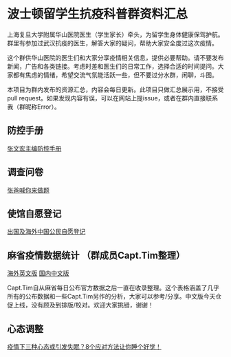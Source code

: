# 波士顿留学生抗疫科普群资料汇总

上海复旦大学附属华山医院医生（学生家长）牵头，为留学生身体健康保驾护航。群里有参加过武汉抗疫的医生，解答大家的疑问，帮助大家安全度过这次疫情。

这个群供华山医院的医生们和大家分享疫情相关信息，提供必要帮助。请不要发布新闻，广告和各类链接。考虑时差和医生们的日常工作，选择合适的时间提问。大家都有焦虑的情绪，希望交流气氛能活跃一些，但不要过分水群，闲聊，斗图。

本项目为群内发布的资源汇总，内容会每日更新。此项目只做汇总展示用，不接受pull request。如果发现内容有误，可以在网站上提issue，或者在群内直接联系我（群昵称Error）。

## 防控手册

[张文宏主编防控手册](./文件/张文宏主编防控手册.pdf)

## 调查问卷

[张爸喊你来做题](https://www.wjx.cn/m/68356296.aspx)

## 使馆自愿登记

[出国及海外中国公民自愿登记](https://ocnr.mfa.gov.cn/expa/)

## 麻省疫情数据统计 （群成员Capt.Tim整理）

[海外英文版](https://bit.ly/MACOVID19STATS)
[国内中文版](https://dwz.cn/dmIaDFDe)

Capt.Tim自从麻省每日公布官方数据之后一直在收录整理。这个表格涵盖了几乎所有的公布数据和一些Capt.Tim另作的分析，大家可以参考/分享。中文版今天仓促上线，没有顾及到排版/校对。欢迎大家挑错，谢谢！

## 心态调整

[疫情下三种心态或引发失眠？8个应对方法让你睡个好觉！](https://mp.weixin.qq.com/s?__biz=MzA3NTI4NTcwNw==&mid=2656482797&idx=1&sn=4b7f3079628d45ef70691c9f25dfea03&chksm=84d0c049b3a7495f9b2446ed5d57e5146b074f0384202713873ea03c1f964290d546aef9944d&mpshare=1&scene=1&srcid=0330uWRza9Ytxq3zq6umi2jL&sharer_sharetime=1585524738943&sharer_shareid=0181e122538394321b0ea79be27f034b&key=d3c910d82594c3d0d4c7cdf696e049dab4a56c829ea522ff27e11565817fcd8b66f1a3ed7bd52b13f03d7438bd1596a0a2fd8aadbb721f9efe0118b44e6f32c2fd51d16350af520b1a21c88fad38821f&ascene=1&uin=Mjg0NTg0NjcwMg%3D%3D&devicetype=Windows+10&version=62080079&lang=zh_CN&exportkey=AXYJU%2BLWIxCMGpGd2xLv%2BPM%3D&pass_ticket=E2kBsFVXjp19%2BRgVY1tep1HPRY6%2Fvn8LO66XjRik9DCeKsuMq%2BNOqWJWsT0ZlOYm)